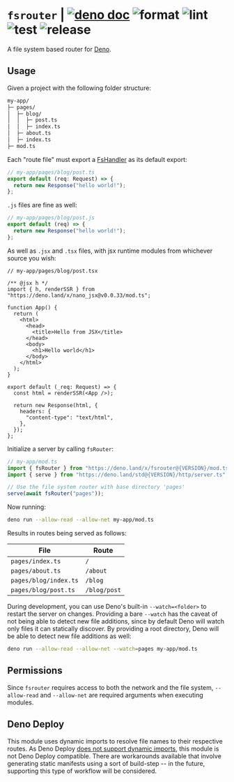 # `fsrouter` | [![deno doc](https://doc.deno.land/badge.svg)](https://doc.deno.land/https://deno.land/x/fsrouter/mod.ts) ![format](https://github.com/justinawrey/fsrouter/actions/workflows/format.yml/badge.svg) ![lint](https://github.com/justinawrey/fsrouter/actions/workflows/lint.yml/badge.svg) ![test](https://github.com/justinawrey/fsrouter/actions/workflows/test.yml/badge.svg) ![release](https://github.com/justinawrey/fsrouter/actions/workflows/release.yml/badge.svg)

A file system based router for [Deno](https://deno.land).

## Usage

Given a project with the following folder structure:

```bash
my-app/
├─ pages/
│  ├─ blog/
│  │  ├─ post.ts
│  │  ├─ index.ts
│  ├─ about.ts
│  ├─ index.ts
├─ mod.ts
```

Each "route file" must export a
[FsHandler](https://deno.land/x/fsrouter@2.8.0/handler.ts?s=FsHandler) as its
default export:

```typescript
// my-app/pages/blog/post.ts
export default (req: Request) => {
  return new Response("hello world!");
};
```

`.js` files are fine as well:

```javascript
// my-app/pages/blog/post.js
export default (req) => {
  return new Response("hello world!");
};
```

As well as `.jsx` and `.tsx` files, with jsx runtime modules from whichever
source you wish:

```tsx
// my-app/pages/blog/post.tsx

/** @jsx h */
import { h, renderSSR } from "https://deno.land/x/nano_jsx@v0.0.33/mod.ts";

function App() {
  return (
    <html>
      <head>
        <title>Hello from JSX</title>
      </head>
      <body>
        <h1>Hello world</h1>
      </body>
    </html>
  );
}

export default (_req: Request) => {
  const html = renderSSR(<App />);

  return new Response(html, {
    headers: {
      "content-type": "text/html",
    },
  });
};
```

Initialize a server by calling `fsRouter`:

```typescript
// my-app/mod.ts
import { fsRouter } from "https://deno.land/x/fsrouter@{VERSION}/mod.ts";
import { serve } from "https://deno.land/std@{VERSION}/http/server.ts";

// Use the file system router with base directory 'pages'
serve(await fsRouter("pages"));
```

Now running:

```bash
deno run --allow-read --allow-net my-app/mod.ts
```

Results in routes being served as follows:

| File                  | Route        |
| --------------------- | ------------ |
| `pages/index.ts`      | `/`          |
| `pages/about.ts`      | `/about`     |
| `pages/blog/index.ts` | `/blog`      |
| `pages/blog/post.ts`  | `/blog/post` |

During development, you can use Deno's built-in `--watch=<folder>` to restart
the server on changes. Providing a bare `--watch` has the caveat of not being
able to detect new file additions, since by default Deno will watch only files
it can statically discover. By providing a root directory, Deno will be able to
detect new file additions as well:

```bash
deno run --allow-read --allow-net --watch=pages my-app/mod.ts
```

## Permissions

Since `fsrouter` requires access to both the network and the file system,
`--allow-read` and `--allow-net` are required arguments when executing modules.

## Deno Deploy

This module uses dynamic imports to resolve file names to their respective
routes. As Deno Deploy
[does not support dynamic imports](https://github.com/denoland/deploy_feedback/issues/1),
this module is not Deno Deploy compatible. There are workarounds available that
involve generating static manifests using a sort of build-step -- in the future,
supporting this type of workflow will be considered.
